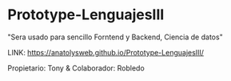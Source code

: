 # Prototype-LenguajesIII
"Sera usado para sencillo Forntend y Backend, Ciencia de datos"

LINK: https://anatolysweb.github.io/Prototype-LenguajesIII/

Propietario: Tony & Colaborador: Robledo
